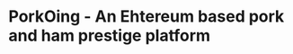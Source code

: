 PorkOing - An Ehtereum based pork and ham prestige platform 
===========================================================
